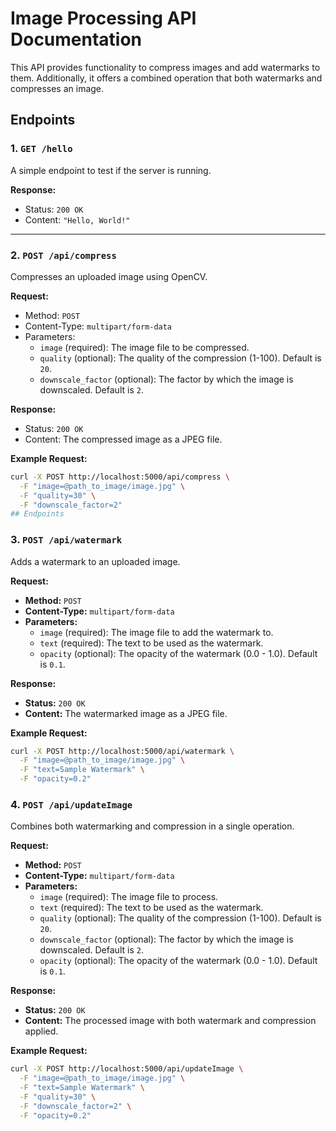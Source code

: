 # Image Processing API Documentation

This API provides functionality to compress images and add watermarks to them. Additionally, it offers a combined operation that both watermarks and compresses an image.

## Endpoints

### 1. `GET /hello`

A simple endpoint to test if the server is running.

**Response:**

- Status: `200 OK`
- Content: `"Hello, World!"`

---

### 2. `POST /api/compress`

Compresses an uploaded image using OpenCV.

**Request:**

- Method: `POST`
- Content-Type: `multipart/form-data`
- Parameters:
  - `image` (required): The image file to be compressed.
  - `quality` (optional): The quality of the compression (1-100). Default is `20`.
  - `downscale_factor` (optional): The factor by which the image is downscaled. Default is `2`.

**Response:**

- Status: `200 OK`
- Content: The compressed image as a JPEG file.

**Example Request:**

```bash
curl -X POST http://localhost:5000/api/compress \
  -F "image=@path_to_image/image.jpg" \
  -F "quality=30" \
  -F "downscale_factor=2"
## Endpoints
```

### 3. `POST /api/watermark`

Adds a watermark to an uploaded image.

**Request:**

- **Method:** `POST`
- **Content-Type:** `multipart/form-data`
- **Parameters:**
  - `image` (required): The image file to add the watermark to.
  - `text` (required): The text to be used as the watermark.
  - `opacity` (optional): The opacity of the watermark (0.0 - 1.0). Default is `0.1`.

**Response:**

- **Status:** `200 OK`
- **Content:** The watermarked image as a JPEG file.

**Example Request:**

```bash
curl -X POST http://localhost:5000/api/watermark \
  -F "image=@path_to_image/image.jpg" \
  -F "text=Sample Watermark" \
  -F "opacity=0.2"
```

### 4. `POST /api/updateImage`

Combines both watermarking and compression in a single operation.

**Request:**

- **Method:** `POST`
- **Content-Type:** `multipart/form-data`
- **Parameters:**
  - `image` (required): The image file to process.
  - `text` (required): The text to be used as the watermark.
  - `quality` (optional): The quality of the compression (1-100). Default is `20`.
  - `downscale_factor` (optional): The factor by which the image is downscaled. Default is `2`.
  - `opacity` (optional): The opacity of the watermark (0.0 - 1.0). Default is `0.1`.

**Response:**

- **Status:** `200 OK`
- **Content:** The processed image with both watermark and compression applied.

**Example Request:**

```bash
curl -X POST http://localhost:5000/api/updateImage \
  -F "image=@path_to_image/image.jpg" \
  -F "text=Sample Watermark" \
  -F "quality=30" \
  -F "downscale_factor=2" \
  -F "opacity=0.2"
